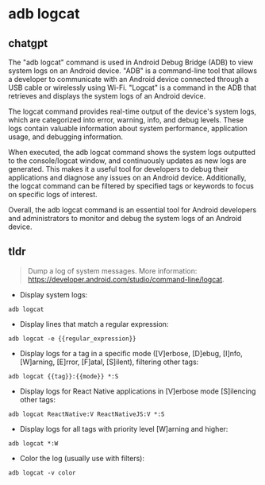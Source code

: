 # adb logcat 
## chatgpt 
The "adb logcat" command is used in Android Debug Bridge (ADB) to view system logs on an Android device. "ADB" is a command-line tool that allows a developer to communicate with an Android device connected through a USB cable or wirelessly using Wi-Fi. "Logcat" is a command in the ADB that retrieves and displays the system logs of an Android device.

The logcat command provides real-time output of the device's system logs, which are categorized into error, warning, info, and debug levels. These logs contain valuable information about system performance, application usage, and debugging information.

When executed, the adb logcat command shows the system logs outputted to the console/logcat window, and continuously updates as new logs are generated. This makes it a useful tool for developers to debug their applications and diagnose any issues on an Android device. Additionally, the logcat command can be filtered by specified tags or keywords to focus on specific logs of interest. 

Overall, the adb logcat command is an essential tool for Android developers and administrators to monitor and debug the system logs of an Android device. 

## tldr 
 
> Dump a log of system messages.
> More information: <https://developer.android.com/studio/command-line/logcat>.

- Display system logs:

`adb logcat`

- Display lines that match a regular expression:

`adb logcat -e {{regular_expression}}`

- Display logs for a tag in a specific mode ([V]erbose, [D]ebug, [I]nfo, [W]arning, [E]rror, [F]atal, [S]ilent), filtering other tags:

`adb logcat {{tag}}:{{mode}} *:S`

- Display logs for React Native applications in [V]erbose mode [S]ilencing other tags:

`adb logcat ReactNative:V ReactNativeJS:V *:S`

- Display logs for all tags with priority level [W]arning and higher:

`adb logcat *:W`

- Color the log (usually use with filters):

`adb logcat -v color`
